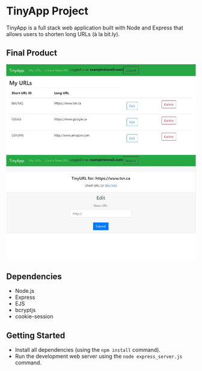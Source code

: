 # TinyApp Project

TinyApp is a full stack web application built with Node and Express that allows users to shorten long URLs (à la bit.ly).

## Final Product

!["screenshot description"](https://github.com/Catmhhw/tinyapp/blob/master/docs/urls-page.jpg)
!["screenshot description"](https://github.com/Catmhhw/tinyapp/blob/master/docs/urlsID-page.jpg)

## Dependencies

- Node.js
- Express
- EJS
- bcryptjs
- cookie-session

## Getting Started

- Install all dependencies (using the `npm install` command).
- Run the development web server using the `node express_server.js` command.